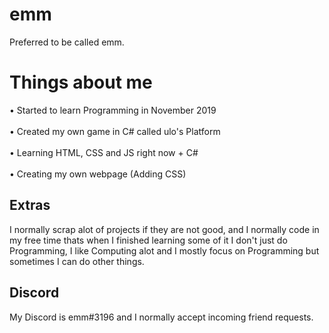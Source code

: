 # emm
Preferred to be called emm.

# Things about me
• Started to learn Programming in November 2019
<br>
<br>
• Created my own game in C# called ulo's Platform
<br>
<br>
• Learning HTML, CSS and JS right now + C#
<br>
<br>
• Creating my own webpage (Adding CSS)

## Extras
I normally scrap alot of projects if they are not good, and I normally code in my free time thats when I finished learning some of it
I don't just do Programming, I like Computing alot and I mostly focus on Programming but sometimes I can do other things.

## Discord 
My Discord is emm#3196 and I normally accept incoming friend requests. 
